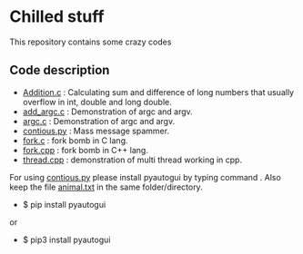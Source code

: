 # Chilled stuff

This repository contains some crazy codes

## Code description

- [Addition.c](https://github.com/White-Devil09/Dirty-Hands/blob/master/Addition.c) : Calculating sum and difference of long numbers that usually overflow in int, double and long double.
- [add_argc.c](https://github.com/White-Devil09/Dirty-Hands/blob/master/add_argc.c) : Demonstration of argc and argv.
- [argc.c](https://github.com/White-Devil09/Dirty-Hands/blob/master/argc.c) : Demonstration of argc and argv.
- [contious.py](https://github.com/White-Devil09/Dirty-Hands/blob/master/contious.py) : Mass message spammer.
- [fork.c](https://github.com/White-Devil09/Dirty-Hands/blob/master/fork.c) : fork bomb in C lang.
- [fork.cpp](https://github.com/White-Devil09/Dirty-Hands/blob/master/fork.cpp) : fork bomb in C++ lang.
- [thread.cpp](https://github.com/White-Devil09/Dirty-Hands/blob/master/thread.cpp) : demonstration of multi thread working in cpp.


For using [contious.py](https://github.com/White-Devil09/Dirty-Hands/blob/master/contious.py) please install pyautogui by typing command . Also keep the file [animal.txt](https://github.com/White-Devil09/Dirty-Hands/blob/master/animals.txt) in the same folder/directory.
- $ pip install pyautogui 


 or


- $ pip3 install pyautogui
